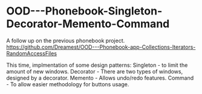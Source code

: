 # OOD---Phonebook-Singleton-Decorator-Memento-Command

A follow up on the previous phonebook project.
https://github.com/Dreamest/OOD---Phonebook-app-Collections-Iterators-RandomAccessFiles

This time, implmentation of some design patterns:
Singleton - to limit the amount of new windows.
Decorator - There are two types of windows, designed by a decorator.
Memento - Allows undo/redo features.
Command - To allow easier methodology for buttons usage.
